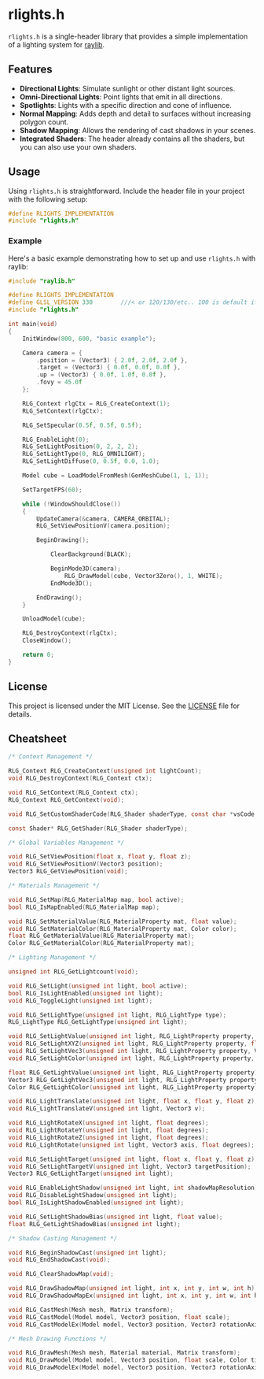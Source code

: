 # rlights.h

`rlights.h` is a single-header library that provides a simple implementation of a lighting system for [raylib](https://www.raylib.com/).

## Features
- **Directional Lights**: Simulate sunlight or other distant light sources.
- **Omni-Directional Lights**: Point lights that emit in all directions.
- **Spotlights**: Lights with a specific direction and cone of influence.
- **Normal Mapping**: Adds depth and detail to surfaces without increasing polygon count.
- **Shadow Mapping**: Allows the rendering of cast shadows in your scenes.
- **Integrated Shaders**: The header already contains all the shaders, but you can also use your own shaders.

## Usage
Using `rlights.h` is straightforward. Include the header file in your project with the following setup:

```c
#define RLIGHTS_IMPLEMENTATION
#include "rlights.h"
```

### Example
Here's a basic example demonstrating how to set up and use `rlights.h` with raylib:

```c
#include "raylib.h"

#define RLIGHTS_IMPLEMENTATION
#define GLSL_VERSION 330        ///< or 120/130/etc.. 100 is default if 'PLATFORM_DESKTOP' is not defined
#include "rlights.h"

int main(void)
{
    InitWindow(800, 600, "basic example");

    Camera camera = {
        .position = (Vector3) { 2.0f, 2.0f, 2.0f },
        .target = (Vector3) { 0.0f, 0.0f, 0.0f },
        .up = (Vector3) { 0.0f, 1.0f, 0.0f },
        .fovy = 45.0f
    };

    RLG_Context rlgCtx = RLG_CreateContext(1);
    RLG_SetContext(rlgCtx);

    RLG_SetSpecular(0.5f, 0.5f, 0.5f);

    RLG_EnableLight(0);
    RLG_SetLightPosition(0, 2, 2, 2);
    RLG_SetLightType(0, RLG_OMNILIGHT);
    RLG_SetLightDiffuse(0, 0.5f, 0.0, 1.0);

    Model cube = LoadModelFromMesh(GenMeshCube(1, 1, 1));

    SetTargetFPS(60);

    while (!WindowShouldClose())
    {
        UpdateCamera(&camera, CAMERA_ORBITAL);
        RLG_SetViewPositionV(camera.position);

        BeginDrawing();

            ClearBackground(BLACK);

            BeginMode3D(camera);
                RLG_DrawModel(cube, Vector3Zero(), 1, WHITE);
            EndMode3D();

        EndDrawing();
    }

    UnloadModel(cube);

    RLG_DestroyContext(rlgCtx);
    CloseWindow();

    return 0;
}
```

## License
This project is licensed under the MIT License. See the [LICENSE](LICENSE) file for details.

## Cheatsheet

```c
/* Context Management */

RLG_Context RLG_CreateContext(unsigned int lightCount);
void RLG_DestroyContext(RLG_Context ctx);

void RLG_SetContext(RLG_Context ctx);
RLG_Context RLG_GetContext(void);

void RLG_SetCustomShaderCode(RLG_Shader shaderType, const char *vsCode, const char *fsCode);

const Shader* RLG_GetShader(RLG_Shader shaderType);

/* Global Variables Management */

void RLG_SetViewPosition(float x, float y, float z);
void RLG_SetViewPositionV(Vector3 position);
Vector3 RLG_GetViewPosition(void);

/* Materials Management */

void RLG_SetMap(RLG_MaterialMap map, bool active);
bool RLG_IsMapEnabled(RLG_MaterialMap map);

void RLG_SetMaterialValue(RLG_MaterialProperty mat, float value);
void RLG_SetMaterialColor(RLG_MaterialProperty mat, Color color);
float RLG_GetMaterialValue(RLG_MaterialProperty mat);
Color RLG_GetMaterialColor(RLG_MaterialProperty mat);

/* Lighting Management */

unsigned int RLG_GetLightcount(void);

void RLG_SetLight(unsigned int light, bool active);
bool RLG_IsLightEnabled(unsigned int light);
void RLG_ToggleLight(unsigned int light);

void RLG_SetLightType(unsigned int light, RLG_LightType type);
RLG_LightType RLG_GetLightType(unsigned int light);

void RLG_SetLightValue(unsigned int light, RLG_LightProperty property, float value);
void RLG_SetLightXYZ(unsigned int light, RLG_LightProperty property, float x, float y, float z);
void RLG_SetLightVec3(unsigned int light, RLG_LightProperty property, Vector3 value);
void RLG_SetLightColor(unsigned int light, RLG_LightProperty property, Color color);

float RLG_GetLightValue(unsigned int light, RLG_LightProperty property);
Vector3 RLG_GetLightVec3(unsigned int light, RLG_LightProperty property);
Color RLG_GetLightColor(unsigned int light, RLG_LightProperty property);

void RLG_LightTranslate(unsigned int light, float x, float y, float z);
void RLG_LightTranslateV(unsigned int light, Vector3 v);

void RLG_LightRotateX(unsigned int light, float degrees);
void RLG_LightRotateY(unsigned int light, float degrees);
void RLG_LightRotateZ(unsigned int light, float degrees);
void RLG_LightRotate(unsigned int light, Vector3 axis, float degrees);

void RLG_SetLightTarget(unsigned int light, float x, float y, float z);
void RLG_SetLightTargetV(unsigned int light, Vector3 targetPosition);
Vector3 RLG_GetLightTarget(unsigned int light);

void RLG_EnableLightShadow(unsigned int light, int shadowMapResolution);
void RLG_DisableLightShadow(unsigned int light);
bool RLG_IsLightShadowEnabled(unsigned int light);

void RLG_SetLightShadowBias(unsigned int light, float value);
float RLG_GetLightShadowBias(unsigned int light);

/* Shadow Casting Management */

void RLG_BeginShadowCast(unsigned int light);
void RLG_EndShadowCast(void);

void RLG_ClearShadowMap(void);

void RLG_DrawShadowMap(unsigned int light, int x, int y, int w, int h);
void RLG_DrawShadowMapEx(unsigned int light, int x, int y, int w, int h, float near, float far);

void RLG_CastMesh(Mesh mesh, Matrix transform);
void RLG_CastModel(Model model, Vector3 position, float scale);
void RLG_CastModelEx(Model model, Vector3 position, Vector3 rotationAxis, float rotationAngle, Vector3 scale);

/* Mesh Drawing Functions */

void RLG_DrawMesh(Mesh mesh, Material material, Matrix transform);
void RLG_DrawModel(Model model, Vector3 position, float scale, Color tint);
void RLG_DrawModelEx(Model model, Vector3 position, Vector3 rotationAxis, float rotationAngle, Vector3 scale, Color tint);
```